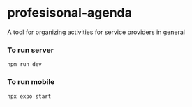 # profesisonal-agenda
A tool for organizing activities for service providers in general


### To run server

`npm run dev`

### To run mobile

`npx expo start`

